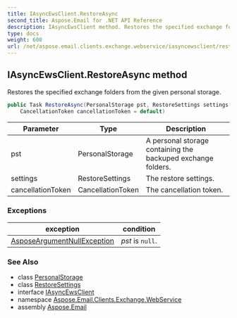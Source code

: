 ```yaml
---
title: IAsyncEwsClient.RestoreAsync
second_title: Aspose.Email for .NET API Reference
description: IAsyncEwsClient method. Restores the specified exchange folders from the given personal storage
type: docs
weight: 600
url: /net/aspose.email.clients.exchange.webservice/iasyncewsclient/restoreasync/
---
```

## IAsyncEwsClient.RestoreAsync method

Restores the specified exchange folders from the given personal storage.

```csharp
public Task RestoreAsync(PersonalStorage pst, RestoreSettings settings, 
    CancellationToken cancellationToken = default)
```

| Parameter | Type | Description |
| --- | --- | --- |
| pst | PersonalStorage | A personal storage containing the backuped exchange folders. |
| settings | RestoreSettings | The restore settings. |
| cancellationToken | CancellationToken | The cancellation token. |

### Exceptions

| exception | condition |
| --- | --- |
| [AsposeArgumentNullException](../../../aspose.email/asposeargumentnullexception/) | *pst* is `null`. |

### See Also

* class [PersonalStorage](../../../aspose.email.storage.pst/personalstorage/)
* class [RestoreSettings](../../restoresettings/)
* interface [IAsyncEwsClient](../)
* namespace [Aspose.Email.Clients.Exchange.WebService](../../iasyncewsclient/)
* assembly [Aspose.Email](../../../)


